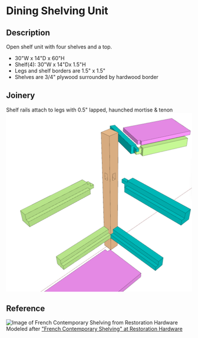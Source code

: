 # Dining Shelving Unit

## Description
Open shelf unit with four shelves and a top.

* 30"W x 14"D x 60"H
* Shelf(4): 30"W x 14"Dx 1.5"H
* Legs and shelf borders are 1.5" x 1.5"
* Shelves are 3/4" plywood surrounded by hardwood border

## Joinery
Shelf rails attach to legs with 0.5" lapped, haunched mortise & tenon
![Illustration of joinery showing the shelves meeting the legs](/assets/images/dsu-joinery.png)

## Reference
![Image of French Contemporary Shelving from Restoration Hardware](https://media.restorationhardware.com/is/image/rhis/prod31210050_E615642127_TQ_CC_RHR?$PDP-IS-2000$)
Modeled after ["French Contemporary Shelving" at Restoration Hardware](
https://rh.com/us/en/catalog/product/product.jsp?productId=prod31210050&swatch=1859012&layout=vertical)

